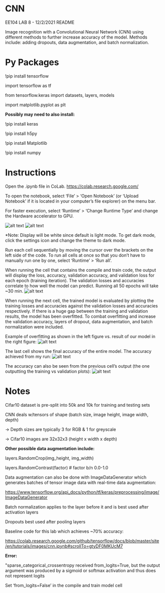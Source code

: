 # CNN
EE104 LAB 8 - 12/2/2021
README

Image recognition with a Convolutional Neural Network (CNN) using different methods to further increase accuracy of the model. Methods include: adding dropouts, data augmentation, and batch normalization.

# Py Packages

!pip install tensorflow

import tensorflow as tf

from tensorflow.keras import datasets, layers, models

import matplotlib.pyplot as plt


**Possibly may need to also install:**

!pip install keras

!pip install h5py

!pip install Matplotlib

!pip install numpy

# Instructions

Open the .ipynb file in CoLab. 
https://colab.research.google.com/

To open the notebook, select ‘File’ > ‘Open Notebook’ (or ‘Upload Notebook’ if it is located in your computer’s file explorer) on the menu bar.

For faster execution, select ‘Runtime’ > ‘Change Runtime Type’ and change the Hardware accelerator to GPU.

![alt text](https://github.com/everythingallpurple/CNN/blob/EE104%20Lab8%20github%20pics/1.png?raw=true)
![alt text](https://github.com/everythingallpurple/CNN/blob/EE104%20Lab8%20github%20pics/2.png?raw=true)

*Note: Display will be white since default is light mode. To get dark mode, click the settings icon and change the theme to dark mode.

Run each cell sequentially by moving the cursor over the brackets on the left side of the code. To run all cells at once so that you don’t have to manually run one by one, select ‘Runtime’ > ‘Run all’.

When running the cell that contains the compile and train code, the output will display the loss, accuracy, validation accuracy, and validation loss for each epoch (training iteration). The validation losses and accuracies correlate to how well the model can predict. Running all 50 epochs will take ~30 min.
![alt text](https://github.com/everythingallpurple/CNN/blob/EE104%20Lab8%20github%20pics/3.png?raw=true)

When running the next cell, the trained model is evaluated by plotting the training losses and accuracies against the validation losses and accuracies respectively. If there is a huge gap between the training and validation results, the model has been overfitted. To combat overfitting and increase the validation accuracy, layers of dropout, data augmentation, and batch normalization were included. 

Example of overfitting as shown in the left figure vs. result of our model in the right figure:
![alt text](https://github.com/everythingallpurple/CNN/blob/EE104%20Lab8%20github%20pics/4.png?raw=true)


The last cell shows the final accuracy of the entire model. The accuracy achieved from my run:
![alt text](https://github.com/everythingallpurple/CNN/blob/EE104%20Lab8%20github%20pics/5.png?raw=true)

The accuracy can also be seen from the previous cell’s output (the one outputting the training vs validation plots):
![alt text](https://github.com/everythingallpurple/CNN/blob/EE104%20Lab8%20github%20pics/6.png?raw=true)

# Notes

Cifar10 dataset is pre-split into 50k and 10k for training and testing sets
	
CNN deals w/tensors of shape (batch size, image height, image width, depth)

-> Depth sizes are typically 3 for RGB & 1 for greyscale

-> Cifar10 images are 32x32x3 (height x width x depth)

**Other possible data augmentation include:**

layers.RandomCrop(img_height, img_width)

layers.RandomContrast(factor)	# factor b/n 0.0-1.0


Data augmentation can also be done with ImageDataGenerator which generates batches of tensor image data with real-time data augmentation:

https://www.tensorflow.org/api_docs/python/tf/keras/preprocessing/image/ImageDataGenerator

Batch normalization applies to the layer before it and is best used after activation layers

Dropouts best used after pooling layers
	
Baseline code for this lab which achieves ~70% accuracy:

https://colab.research.google.com/github/tensorflow/docs/blob/master/site/en/tutorials/images/cnn.ipynb#scrollTo=gtyDF0MKUcM7

**Error:**

"sparse_categorical_crossentropy received from_logits=True, but the output argument was produced by a sigmoid or softmax activation and thus does not represent logits

Set ‘from_logits=False’ in the compile and train model cell

